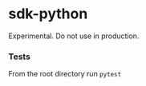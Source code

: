 # sdk-python

Experimental. Do not use in production.

### Tests
From the root directory run `pytest`
